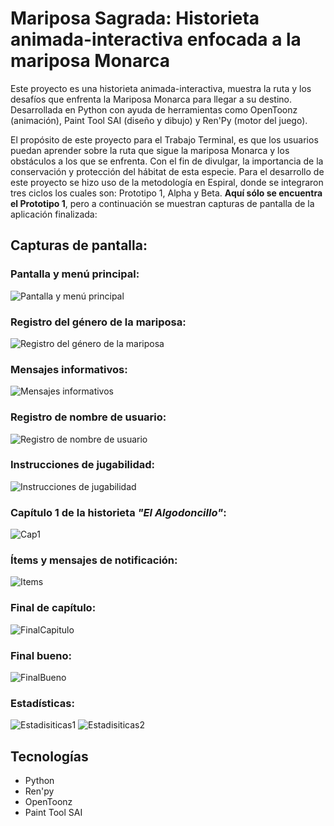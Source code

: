 # Mariposa Sagrada: Historieta animada-interactiva enfocada a la mariposa Monarca

Este proyecto es una historieta animada-interactiva, muestra la ruta y los desafíos que enfrenta la Mariposa Monarca para llegar a su destino. Desarrollada en Python con ayuda de herramientas como OpenToonz (animación), Paint Tool SAI (diseño y dibujo) y Ren'Py (motor del juego).

El propósito de este proyecto para el Trabajo Terminal, es que los usuarios puedan aprender sobre la ruta que sigue la mariposa Monarca y los obstáculos a los que se enfrenta. Con el fin de divulgar, la importancia de la conservación y protección del hábitat de esta especie. Para el desarrollo de este proyecto se hizo uso de la metodología en Espiral, donde se integraron tres ciclos los cuales son: Prototipo 1, Alpha y Beta. **Aquí sólo se encuentra el Prototipo 1**, pero a continuación se muestran capturas de pantalla de la aplicación finalizada:

## Capturas de pantalla:
### Pantalla y menú principal:
![Pantalla y menú principal](readme/1.JPG)

### Registro del género de la mariposa:
![Registro del género de la mariposa](readme/2.JPG)

### Mensajes informativos:
![Mensajes informativos](readme/3.JPG)

### Registro de nombre de usuario:
![Registro de nombre de usuario](readme/4.JPG)

### Instrucciones de jugabilidad:
![Instrucciones de jugabilidad](readme/5.JPG)

### Capítulo 1 de la historieta *"El Algodoncillo"*:
![Cap1](readme/6.JPG)

### Ítems y mensajes de notificación:
![Items](readme/7.JPG)

### Final de capítulo:
![FinalCapitulo](readme/8.JPG)

### Final bueno:
![FinalBueno](readme/9.JPG)

### Estadísticas:
![Estadisiticas1](readme/10.JPG)
![Estadisiticas2](readme/11.JPG)


## Tecnologías
- Python
- Ren'py
- OpenToonz
- Paint Tool SAI
